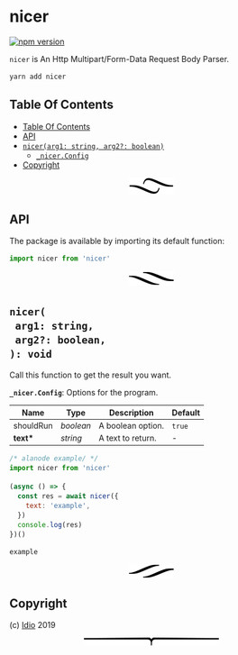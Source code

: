 # nicer

[![npm version](https://badge.fury.io/js/nicer.svg)](https://npmjs.org/package/nicer)

`nicer` is An Http Multipart/Form-Data Request Body Parser.

```sh
yarn add nicer
```

## Table Of Contents

- [Table Of Contents](#table-of-contents)
- [API](#api)
- [`nicer(arg1: string, arg2?: boolean)`](#mynewpackagearg1-stringarg2-boolean-void)
  * [`_nicer.Config`](#type-_nicerconfig)
- [Copyright](#copyright)

<p align="center"><a href="#table-of-contents"><img src="/.documentary/section-breaks/0.svg?sanitize=true"></a></p>

## API

The package is available by importing its default function:

```js
import nicer from 'nicer'
```

<p align="center"><a href="#table-of-contents"><img src="/.documentary/section-breaks/1.svg?sanitize=true"></a></p>

## `nicer(`<br/>&nbsp;&nbsp;`arg1: string,`<br/>&nbsp;&nbsp;`arg2?: boolean,`<br/>`): void`

Call this function to get the result you want.

__<a name="type-_nicerconfig">`_nicer.Config`</a>__: Options for the program.

|   Name    |       Type       |    Description    | Default |
| --------- | ---------------- | ----------------- | ------- |
| shouldRun | <em>boolean</em> | A boolean option. | `true`  |
| __text*__ | <em>string</em>  | A text to return. | -       |

```js
/* alanode example/ */
import nicer from 'nicer'

(async () => {
  const res = await nicer({
    text: 'example',
  })
  console.log(res)
})()
```
```
example
```

<p align="center"><a href="#table-of-contents"><img src="/.documentary/section-breaks/2.svg?sanitize=true"></a></p>

## Copyright

(c) [Idio][1] 2019

[1]: https://idio.cc

<p align="center"><a href="#table-of-contents"><img src="/.documentary/section-breaks/-1.svg?sanitize=true"></a></p>